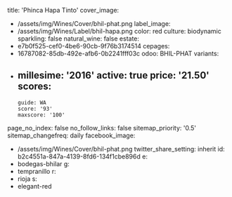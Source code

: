 title: 'Phinca Hapa Tinto'
cover_image:
  - /assets/img/Wines/Cover/bhil-phat.png
label_image:
  - /assets/img/Wines/Label/bhil-hapa.png
color: red
culture: biodynamic
sparkling: false
natural_wine: false
estate:
  - e7b0f525-cef0-4be6-90cb-9f76b3174514
cepages:
  - 16787082-85db-492e-afb6-0b2241fff03c
odoo: BHIL-PHAT
variants:
  -
    millesime: '2016'
    active: true
    price: '21.50'
    scores:
      -
        guide: WA
        score: '93'
        maxscore: '100'
page_no_index: false
no_follow_links: false
sitemap_priority: '0.5'
sitemap_changefreq: daily
facebook_image:
  - /assets/img/Wines/Cover/bhil-phat.png
twitter_share_setting: inherit
id: b2c4551a-847a-4139-8fd6-134f1cbe896d
e:
  - bodegas-bhilar
g:
  - tempranillo
r:
  - rioja
s:
  - elegant-red
